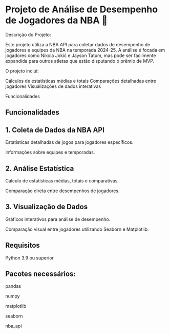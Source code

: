 
# Projeto de Análise de Desempenho de Jogadores da NBA 🏀

Descrição do Projeto:

Este projeto utiliza a NBA API para coletar dados de desempenho de jogadores e equipes da NBA na temporada 2024-25. A análise é focada em jogadores como Nikola Jokić e Jayson Tatum, mas pode ser facilmente expandida para outros atletas que estão disputando o prêmio de MVP. 

O projeto inclui:

Cálculos de estatísticas médias e totais
Comparações detalhadas entre jogadores
Visualizações de dados interativas

Funcionalidades




## Funcionalidades
## 1. Coleta de Dados da NBA API
Estatísticas detalhadas de jogos para jogadores específicos.

Informações sobre equipes e temporadas.
## 2. Análise Estatística
Cálculo de estatísticas médias, totais e comparativas.

Comparação direta entre desempenhos de jogadores.
## 3. Visualização de Dados
Gráficos interativos para análise de desempenho.

Comparação visual entre jogadores utilizando Seaborn e Matplotlib.
## Requisitos

Python 3.9 ou superior

## Pacotes necessários:
pandas

numpy

matplotlib

seaborn

nba_api

